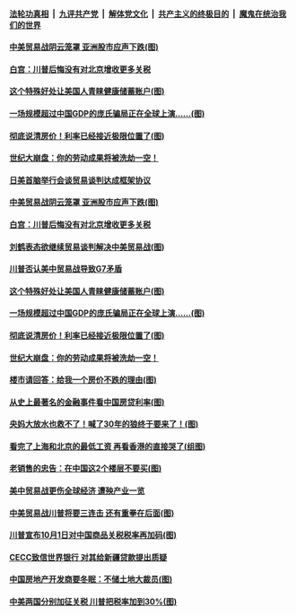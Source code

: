 ####  [法轮功真相](../../../../basic/blob/master/README.md?t=08261252) &nbsp;|&nbsp; [九评共产党](../../../../9ping.md/blob/master/README.md?t=08261252) &nbsp;|&nbsp; [解体党文化](../../../../jtdwh.md/blob/master/README.md?t=08261252)  &nbsp;|&nbsp; [共产主义的终极目的](../../../../gczydzjmd.md/blob/master/README.md?t=08261252) &nbsp;|&nbsp; [魔鬼在统治我们的世界](../../../../mgztzwmdsj.md/blob/master/README.md?t=08261252) 

#### [中美贸易战阴云笼罩 亚洲股市应声下跌(图)](../pages/p5/905076.md?t=08261252) 

#### [白宫：川普后悔没有对北京增收更多关税](../pages/p5/905075.md?t=08261252) 

#### [这个特殊好处让美国人青睐健康储蓄账户(图)](../pages/p5/904992.md?t=08261252) 

#### [一场规模超过中国GDP的庞氏骗局正在全球上演……(图)](../pages/p5/904993.md?t=08261252) 

#### [彻底说清房价！利率已经接近极限位置了(图)](../pages/p5/904875.md?t=08261252) 

#### [世纪大崩盘：你的劳动成果将被洗劫一空！](../pages/p5/905000.md?t=08261252) 

#### [日美首脑举行会谈贸易谈判达成框架协议](../pages/p5/905078.md?t=08261252) 

#### [中美贸易战阴云笼罩 亚洲股市应声下跌(图)](../pages/p5/905076.md?t=08261252) 

#### [白宫：川普后悔没有对北京增收更多关税](../pages/p5/905075.md?t=08261252) 

#### [刘鹤表态欲继续贸易谈判解决中美贸易战(图)](../pages/p5/905074.md?t=08261252) 

#### [川普否认美中贸易战导致G7矛盾](../pages/p5/905072.md?t=08261252) 

#### [这个特殊好处让美国人青睐健康储蓄账户(图)](../pages/p5/904992.md?t=08261252) 

#### [一场规模超过中国GDP的庞氏骗局正在全球上演……(图)](../pages/p5/904993.md?t=08261252) 

#### [彻底说清房价！利率已经接近极限位置了(图)](../pages/p5/904875.md?t=08261252) 

#### [世纪大崩盘：你的劳动成果将被洗劫一空！](../pages/p5/905000.md?t=08261252) 

#### [楼市请回答：给我一个房价不跌的理由(图)](../pages/p5/904998.md?t=08261252) 

#### [从史上最著名的金融事件看中国房贷利率(图)](../pages/p5/904873.md?t=08261252) 

#### [央妈大放水也救不了！喊了30年的狼终于要来了！(图)](../pages/p5/904872.md?t=08261252) 

#### [看完了上海和北京的最低工资 再看香港的直接哭了(组图)](../pages/p5/904891.md?t=08261252) 

#### [老销售的忠告：在中国这2个楼层不要买(图)](../pages/p5/904894.md?t=08261252) 

#### [美中贸易战更伤全球经济 遭殃产业一览](../pages/p5/904874.md?t=08261252) 

#### [中美贸易战川普将要三连击 还有重拳在后面(图)](../pages/p5/904869.md?t=08261252) 

#### [川普宣布10月1日对中国商品关税税率再加码(图)](../pages/p5/904855.md?t=08261252) 

#### [CECC致信世界银行 对其给新疆贷款提出质疑](../pages/p5/904854.md?t=08261252) 

#### [中国房地产开发商要冬眠：不储土地大裁员(图)](../pages/p5/904778.md?t=08261252) 

#### [中美两国分别加征关税 川普把税率加到30%(图)](../pages/p5/904811.md?t=08261252) 

